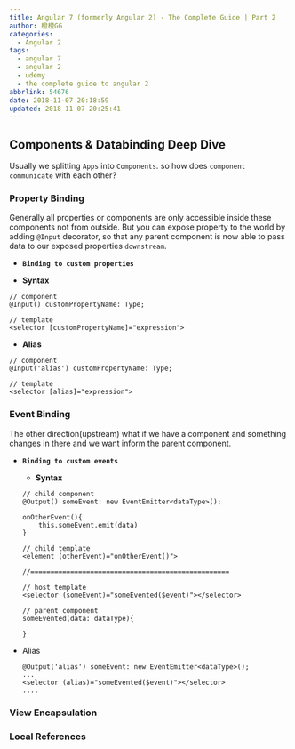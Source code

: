 ```yaml
---
title: Angular 7 (formerly Angular 2) - The Complete Guide | Part 2
author: 橙橙GG
categories:
  - Angular 2
tags:
  - angular 7
  - angular 2
  - udemy
  - the complete guide to angular 2
abbrlink: 54676
date: 2018-11-07 20:18:59
updated: 2018-11-07 20:25:41
---
```


## Components & Databinding Deep Dive

Usually we splitting `Apps` into `Components`. so how does `component communicate` with each other?

### Property Binding

Generally all properties or components are only accessible inside these components not from outside. But you can expose property to the world by adding `@Input` decorator, so that any parent component is now able to pass data to our exposed properties `downstream`.

<!-- more -->

- **`Binding to custom properties`**

* **Syntax**

```
// component
@Input() customPropertyName: Type;

// template
<selector [customPropertyName]="expression">
```

- **Alias**

```
// component
@Input('alias') customPropertyName: Type;

// template
<selector [alias]="expression">
```

### Event Binding

The other direction(upstream) what if we have a component and something changes in there and we want inform the parent component.

- **`Binding to custom events`**

  - **Syntax**

  ```
  // child component
  @Output() someEvent: new EventEmitter<dataType>();

  onOtherEvent(){
      this.someEvent.emit(data)
  }

  // child template
  <element (otherEvent)="onOtherEvent()">

  //==================================================

  // host template
  <selector (someEvent)="someEvented($event)"></selector>

  // parent component
  someEvented(data: dataType){

  }
  ```

- Alias
  ```
  @Output('alias') someEvent: new EventEmitter<dataType>();
  ...
  <selector (alias)="someEvented($event)"></selector>
  ....
  ```

### View Encapsulation

### Local References

